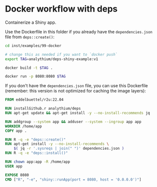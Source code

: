 # Docker workflow with deps

Containerize a Shiny app.

Use the Dockerfile in this folder if you already have
the `dependencies.json` file from `deps::create()`:

```bash
cd inst/examples/99-docker

# change this as needed if you want to `docker push`
export TAG=analythium/deps-shiny-example:v1

docker build -t $TAG .

docker run -p 8080:8080 $TAG
```

If you don't have the `dependencies.json` file, you can use this Dockerfile
(remember: this version is not optimized for caching the image layers):

```Dockerfile
FROM eddelbuettel/r2u:22.04

RUN installGithub.r analythium/deps
RUN apt-get update && apt-get install -y --no-install-recommends jq

RUN addgroup --system app && adduser --system --ingroup app app
WORKDIR /home/app
COPY app .

RUN R -q -e "deps::create()"
RUN apt-get install -y --no-install-recommends \
    $( jq -r '.sysreqs | join(" ")' dependencies.json )
RUN R -q -e "deps::install()"

RUN chown app:app -R /home/app
USER app

EXPOSE 8080
CMD ["R", "-e", "shiny::runApp(port = 8080, host = '0.0.0.0')"]
```
